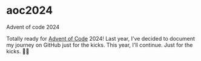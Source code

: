 # aoc2024
Advent of code 2024

Totally ready for [Advent of Code](https://adventofcode.com) 2024!
Last year, I've decided to document my journey on GitHub just for the kicks.
This year, I'll continue. Just for the kicks. 🎄😎
